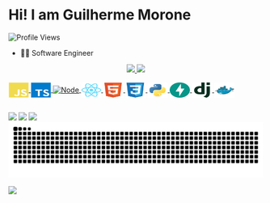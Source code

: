 # Hi! I am Guilherme Morone

![Profile Views](https://komarev.com/ghpvc/?username=guimorone&color=blueviolet&style=for-the-badge&label=PROFILE+VIEWS&abbreviated=true)

- 👨‍💻 Software Engineer

<div align="center">
  <a href="https://github.com/guimorone">
  <img height="180em" src="https://github-readme-stats.vercel.app/api?username=guimorone&theme=aura_dark&show_icons=true&count_private=true"/>
  <img height="180em" src="https://github-readme-stats.vercel.app/api/top-langs/?username=guimorone&layout=compact&theme=aura_dark&langs_count=10&hide=Jupyter%20Notebook,HTML,CSS"/>
</div>
<div style="display: inline_block"><br>
  <img align="center" alt="Js" height="30" width="40" src="https://raw.githubusercontent.com/devicons/devicon/master/icons/javascript/javascript-plain.svg">
  <img align="center" alt="Ts" height="30" width="40" src="https://raw.githubusercontent.com/devicons/devicon/master/icons/typescript/typescript-plain.svg">
  <img align="center" alt="Node" height="30" width="40" src="https://cdn.jsdelivr.net/gh/devicons/devicon/icons/nodejs/nodejs-original.svg">
  <img align="center" alt="React" height="30" width="40" src="https://raw.githubusercontent.com/devicons/devicon/master/icons/react/react-original.svg">
  <img align="center" alt="HTML" height="30" width="40" src="https://raw.githubusercontent.com/devicons/devicon/master/icons/html5/html5-original.svg">
  <img align="center" alt="CSS" height="30" width="40" src="https://raw.githubusercontent.com/devicons/devicon/master/icons/css3/css3-original.svg">
  <img align="center" alt="Python" height="30" width="40" src="https://raw.githubusercontent.com/devicons/devicon/master/icons/python/python-original.svg">
  <img align="center" alt="FastAPI" height="30" width="40" src="https://raw.githubusercontent.com/devicons/devicon/master/icons/fastapi/fastapi-original.svg">
  <img align="center" alt="Django" height="30" width="40" src="https://raw.githubusercontent.com/devicons/devicon/master/icons/django/django-plain.svg">
  <img align="center" alt="Docker" height="30" width="40" src="https://raw.githubusercontent.com/devicons/devicon/master/icons/docker/docker-original.svg">
</div>
  
##

<div>
  <a href="mailto:guimorone@gmail.com"><img src="https://img.shields.io/badge/Gmail-D14836?style=for-the-badge&logo=gmail&logoColor=white" target="_blank"></a>
  <a href="https://www.linkedin.com/in/guimorone" target="_blank"><img src="https://img.shields.io/badge/LinkedIn-0A66C2?style=for-the-badge&logo=linkedin&logoColor=white" target="_blank"></a>
  <a href="https://www.guimorone.com" target="_blank"><img src="https://img.shields.io/badge/Portfolio-000000?style=for-the-badge&logoColor=white" target="_blank"></a>
  <picture>
    <source media="(prefers-color-scheme: dark)" srcset="https://raw.githubusercontent.com/guimorone/guimorone/output/github-contribution-grid-snake-dark.svg">
    <source media="(prefers-color-scheme: light)" srcset="https://raw.githubusercontent.com/guimorone/guimorone/output/github-contribution-grid-snake.svg">
    <img alt="github contribution grid snake animation" src="https://raw.githubusercontent.com/guimorone/guimorone/output/github-contribution-grid-snake.svg">
  </picture>  
</div>

![](https://hit.yhype.me/github/profile?account_id=1849174)
